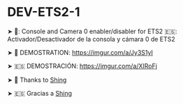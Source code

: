 # DEV-ETS2-1
➤ 🏴󠁧󠁢󠁥󠁮󠁧󠁿: Console and Camera 0 enabler/disabler for ETS2 🇪🇸: Activador/Desactivador de la consola y cámara 0 de ETS2

➤ 🏴 DEMOSTRATION: https://imgur.com/a/Jy3S1yI

➤ 🇪🇸 DEMOSTRACIÓN: https://imgur.com/a/XIRoFj 

➤ 🏴 Thanks to [Shing](https://github.com/ShingSemicolon)

➤ 🇪🇸 Gracias a [Shing](https://github.com/ShingSemicolon)
